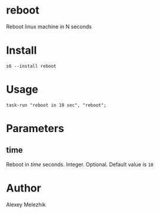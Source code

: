 # reboot

Reboot linux machine in N seconds

# Install

    s6 --install reboot

# Usage

    task-run "reboot in 10 sec", "reboot";

# Parameters

## time

Reboot in _time_ seconds. Integer. Optional. Default value is `10`

# Author

Alexey Melezhik
